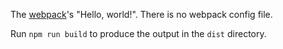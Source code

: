 
The [webpack](https://webpack.js.org)'s "Hello, world!". There is no webpack config file.

Run ``npm run build`` to produce the output in the ``dist`` directory.

